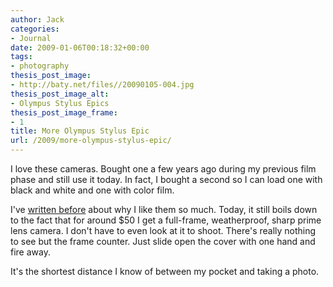 ```yaml
---
author: Jack
categories:
- Journal
date: 2009-01-06T00:18:32+00:00
tags:
- photography
thesis_post_image:
- http://baty.net/files//20090105-004.jpg
thesis_post_image_alt:
- Olympus Stylus Epics
thesis_post_image_frame:
- 1
title: More Olympus Stylus Epic
url: /2009/more-olympus-stylus-epic/
---
```


I love these cameras. Bought one a few years ago during my previous film phase and still use it today. In fact, I bought a second so I can load one with black and white and one with color film.

I've [written before][1] about why I like them so much. Today, it still boils down to the fact that for around $50 I get a full-frame, weatherproof, sharp prime lens camera. I don't have to even look at it to shoot. There's really nothing to see but the frame counter. Just slide open the cover with one hand and fire away.

It's the shortest distance I know of between my pocket and taking a photo.

 [1]: http://jackbaty.com/2004/07/olympus-stylus-epic/